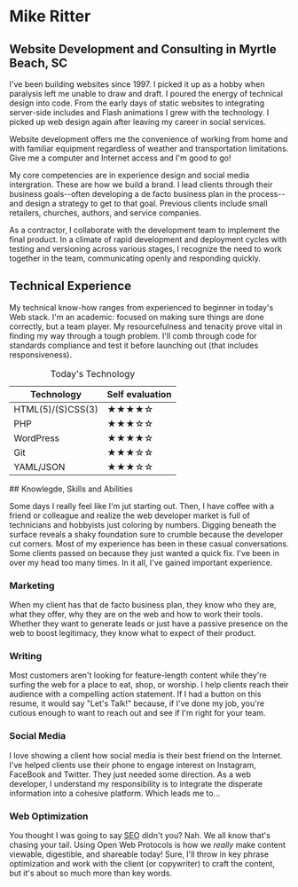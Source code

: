 # Mike Ritter

## Website Development and Consulting in Myrtle Beach, SC

I've been building websites since 1997. I picked it up as a hobby when paralysis left me unable to draw and draft. I poured the energy of technical design into code. From the early days of static websites to integrating server-side includes and Flash animations I grew with the technology. I picked up web design again after leaving my career in social services.

Website development offers me the convenience of working from home and with familiar equipment regardless of weather and transportation limitations. Give me a computer and Internet access and I'm good to go!

My core competencies are in experience design and social media intergration. These are how we build a brand. I lead clients through their business goals--often developing a de facto business plan in the  process--and design a strategy to get to that goal. Previous clients include small retailers, churches, authors, and service companies.

As a contractor, I collaborate with the development team to implement the final product. In a climate of rapid development and deployment cycles with testing and versioning across various stages, I recognize the need to work together in the team, communicating openly and responding quickly.

## Technical Experience

My technical know-how ranges from experienced to beginner in today's Web stack.  I'm an academic: focused on making sure things are done correctly, but a team player. My resourcefulness and tenacity prove vital in finding my way through a tough problem. I'll comb through code for standards compliance and test it before launching out (that includes responsiveness).

<table style="width:100%; table-layout:fixed">
<thead>
<caption>Today's Technology</caption>
<tr>
<th scope="col">Technology</th><th scope="col">Self evaluation</th>
</tr>
</thead>
<tbody>
<tr>
<td> HTML(5)/(S)CSS(3)</td> <td>&#9733;&#9733;&#9733;&#9733;&#9734;</td>
</tr>
<tr>
<td> PHP</td> <td>&#9733;&#9733;&#9733;&#9734;&#9734;</td>
</tr>
<tr>
<td> WordPress</td> <td>&#9733;&#9733;&#9733;&#9733;&#9734;</td>
</tr>
<tr>
<td> Git</td> <td>&#9733;&#9733;&#9733;&#9734;&#9734;</td>
</tr>
<tr>
<td> YAML/JSON</td> <td>&#9733;&#9733;&#9733;&#9734;&#9734;</td>
</tr>
</table>
## Knowlegde, Skills and Abilities

Some days I really feel like I'm jut starting out. Then, I have coffee with a friend or colleague and realize the web developer market is full of technicians and hobbyists just coloring by numbers. Digging beneath the surface reveals a shaky foundation sure to crumble because the developer cut corners. Most of my experience has been in these casual conversations. Some clients passed on because they just wanted a quick fix. I've been in over my head too many times. In it all, I've gained important experience.

### Marketing

When my client has that de facto business plan, they know who they are, what they offer, why they are on the web and how to work their tools. Whether they want to generate leads or just have a passive presence on the web to boost legitimacy, they know what to expect of their product.

### Writing

Most customers aren't looking for feature-length content while they're surfing the web for a place to eat, shop, or worship. I help clients reach their audience with a compelling action statement. If I had a button on this resume, it would say "Let's Talk!" because, if I've done my job, you're cutious enough to want to reach out and see if I'm right for your team.

### Social Media

I love showing a client how social media is their best friend on the Internet. I've helped clients use their phone to engage interest on Instagram, FaceBook and Twitter. They just needed some direction. As a web developer, I understand my responsibility is to integrate the disperate information into a cohesive platform. Which leads me to...

### Web Optimization

You thought I was going to say <abbr title="search engine optimization">SEO</abbr> didn't you? Nah. We all know that's chasing your tail. Using Open Web Protocols is how we _really_ make content viewable, digestible, and shareable today! Sure, I'll throw in key phrase optimization and work with the client (or copywriter) to craft the content, but it's about so much more than key words.